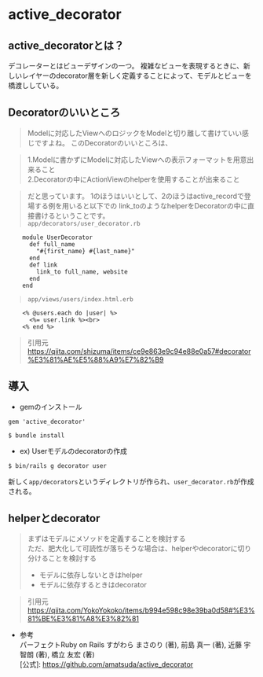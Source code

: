 # active_decorator

## active_decoratorとは？　　
デコレーターとはビューデザインの一つ。
複雑なビューを表現するときに、新しいレイヤーのdecorator層を新しく定義することによって、モデルとビューを橋渡ししている。

## Decoratorのいいところ
>Modelに対応したViewへのロジックをModelと切り離して書けていい感じですよね。
>このDecoratorのいいところは、

>1.Modelに書かずにModelに対応したViewへの表示フォーマットを用意出来ること  
>2.Decoratorの中にActionViewのhelperを使用することが出来ること  

>だと思っています。
>1のほうはいいとして、2のほうはactive_recordで登場する例を用いると以下での link_toのようなhelperをDecoratorの中に直接書けるということです。  
`app/decorators/user_decorator.rb`  
```
    module UserDecorator  
      def full_name  
        "#{first_name} #{last_name}"  
      end  
      def link  
        link_to full_name, website  
      end
    end
```
>`app/views/users/index.html.erb`
```
    <% @users.each do |user| %>
      <%= user.link %><br>
    <% end %>
```
>引用元　　https://qiita.com/shizuma/items/ce9e863e9c94e88e0a57#decorator%E3%81%AE%E5%88%A9%E7%82%B9

## 導入
- gemのインストール
```
gem 'active_decorator'
```
```
$ bundle install
```
- ex) Userモデルのdecoratorの作成

```
$ bin/rails g decorator user
```
新しく`app/decorators`というディレクトリが作られ、`user_decorator.rb`が作成される。

## helperとdecorator
>まずはモデルにメソッドを定義することを検討する  
>ただ、肥大化して可読性が落ちそうな場合は、helperやdecoratorに切り分けることを検討する  
> - モデルに依存しないときはhelper  
> - モデルに依存するときはdecorator  

>引用元 https://qiita.com/YokoYokoko/items/b994e598c98e39ba0d58#%E3%81%BE%E3%81%A8%E3%82%81

- 参考  
パーフェクトRuby on Rails すがわら まさのり (著), 前島 真一 (著), 近藤 宇智朗 (著), 橋立 友宏 (著)  
[公式]: https://github.com/amatsuda/active_decorator
　
